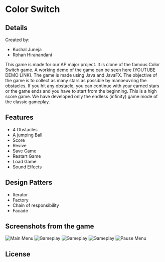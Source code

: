 # Color Switch 
## Details

Created by:
- Kushal Juneja
- Rohan Hiranandani

This game is made for our AP major project.
It is clone of the famous Color Switch game.
A working demo of the game can be seen here (YOUTUBE DEMO LINK).
The game is made using Java and JavaFX.
The objective of the game is to collect
as many stars as possible by manoeuvring the obstacles. If you hit any obstacle, you can continue
with your earned stars or the game ends and you have to start from the beginning. This is a high
score game. We have developed only the endless (infinity) game mode of the classic
gameplay.

## Features
- 4 Obstacles
- A jumping Ball
- Score
- Revive
- Save Game
- Restart Game
- Load Game
- Sound Effects

## Design Patters
- Iterator
- Factory
- Chain of responsibility
- Facade

## Screenshots from the game
![Main Menu](/screenshots/home_page.PNG)
![Gameplay](/screenshots/circle.PNG)
![Gameplay](/screenshots/concentric_circle.PNG)
![Gameplay](/screenshots/square.PNG)
![Pause Menu](/screenshots/pause_menu.png)
## License
